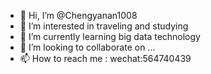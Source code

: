 - 👋 Hi, I’m @Chengyanan1008
- 👀 I’m interested in traveling and studying
- 🌱 I’m currently learning big data technology
- 💞️ I’m looking to collaborate on ...
- 📫 How to reach me : wechat:564740439

<!---
Chengyanan1008/Chengyanan1008 is a ✨ special ✨ repository because its `README.md` (this file) appears on your GitHub profile.
You can click the Preview link to take a look at your changes.
--->
